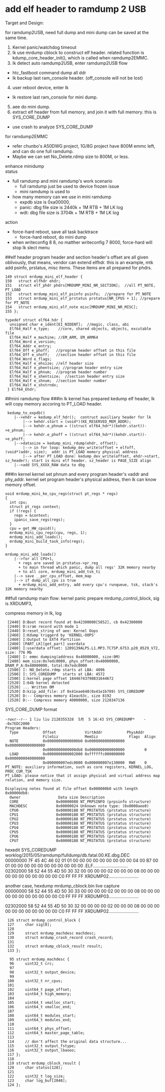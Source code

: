 add elf header to ramdump 2 USB
===
Target and Design:

for ramdump2USB, need full dump and mini dump can be saved at the same time. 

1. Kernel panic/watchdog timeout
2. lk use mrdump cblock to construct elf header. related function is kdump_core_header_init(), which is called when ramdump2EMMC.
3. lk detect auto ramdump2USB, enter ramdump2USB flow
  * htc_fastboot command dump all ddr
  * lk backup last ram_console header. (off_console will not be lost)
4. user reboot device, enter lk
  * lk restore last ram_console for mini dump. 
5. aee do mini dump.
6. extract elf header from full memory, and join it with full memory. this is SYS_CORE_DUMP
  * use crash to analyze SYS_CORE_DUMP

for ramdump2EMMC

* refer chunbo's A50DWG project, 1G/8G project have 800M emmc left, and can do one full ramdump. 
* Maybe we can set No_Delete.rdmp size to 800M, or less.

enhance minidump<br>
status
* full ramdump and mini ramdump's work scenario
  * full ramdump just be used to device frozen issue
  * mini ramdump is used to 
* how many memory can we use in mini ramdump
  * expdb size is 0xa00000, 
  * panic: dbg file size is 2440k + 1M RTB + 1M LK log
  * wdt:   dbg file size is 3704k + 1M RTB + 1M LK log

action<br>
* force-hard reboot, save all task backtrace
  * force-hard reboot, do mini dump
* when writeconfig 8 8, no matther writeconfig 7 8000, force-hard will stop lk slect menu

##elf header
program header and section header's offset are all given oblivously, that means, vendor can extend elfhdr. this is an example, mtk add psinfo, prstatus, misc items. These items are all prepared for phdrs.
```
149 struct mrdump_mini_elf_header {
150   struct elfhdr ehdr;
151   struct elf_phdr phdrs[MRDUMP_MINI_NR_SECTION];  //all PT_NOTE, PT_LOAD
152   struct mrdump_mini_elf_psinfo psinfo;  //prepare for PT_NOTE
153   struct mrdump_mini_elf_prstatus prstatus[NR_CPUS + 1]; //prepare for PT_NOTE
154   struct mrdump_mini_elf_note misc[MRDUMP_MINI_NR_MISC];
155 };
```

```
typedef struct elf64_hdr {
  unsigned char e_ident[EI_NIDENT];  //magic, class, abi
  Elf64_Half e_type;    //core, shared objects, objects, excutable file
  Elf64_Half e_machine; //EM_ARM, EM_ARM64
  Elf64_Word e_version;
  Elf64_Addr e_entry;
  Elf64_Off e_phoff;   //program header offset in this file
  Elf64_Off e_shoff;   //section header offset in this file
  Elf64_Word e_flags;
  Elf64_Half e_ehsize; //elf header size
  Elf64_Half e_phentsize; //program header entry size
  Elf64_Half e_phnum;  //program header number
  Elf64_Half e_shentsize;  //section header entry size
  Elf64_Half e_shnum;  //section header number
  Elf64_Half e_shstrndx; 
 } Elf64_Ehdr;
```

##mini ramdump flow
###in lk
kernel has prepared kedump elf header, lk will copy memory accoring to PT_LOAD header.
```
 kedump_to_expdb() 
    |-->ehdr = kedump_elf_hdr();  contruct auxiliary header for lk
        |--> kehdr.start = (void*)(KE_RESERVED_MEM_ADDR);  
        |--> kehdr.e_phnum = ((struct elf64_hdr*)(kehdr.start))->e_phnum;
        |--> kehdr.e_phoff = ((struct elf64_hdr*)(kehdr.start))->e_phoff;
    |-->datasize = kedump_mini_rdump(ehdr, offset);
        |--> in for loop: kedump_dev_write(offset + elfoff, (void*)addr, size);  addr is PT_LOAD memory physical address
	    |--> after PT_LOAD done: kedump_dev_write(offset, ehdr->start, sz_header); start is mini elf header. sz_header is PAGE_SIZE align
    |-->add SYS_XXXX_RAW data to dbg
```

###in kernel
kernel set phnum and every program header's vaddr and phy_addr. kernel set program header's physical address, then lk can know memory offset.
```
void mrdump_mini_ke_cpu_regs(struct pt_regs * regs)
{     
  int cpu;
  struct pt_regs context;
  if (!regs) {
    regs = &context;
    ipanic_save_regs(regs);
  }
  cpu = get_HW_cpuid();
  mrdump_mini_cpu_regs(cpu, regs, 1);
  mrdump_mini_add_loads();
  mrdump_mini_build_task_info(regs);
}     

mrdump_mini_add_loads()
    |-->for all CPU+1, 
      + regs are saved in prstatus->pr_reg
      + to main thread which panic, dump all regs' 32K memory nearby
      + to all core, mrdump_mini_add_tsk_ti
    |--> save __per_cpu_offset, mem_map
    |--> if dump_all_cpu is true
      + mrdump_mini_add_entry, add every cpu's runqueue, tsk, stack's 32K memory nearby
```

##full ramdump
main flow:
kernel panic
prepare mrdump_control_block, sig is XRDUMP3, 

compress memory in lk, log
```
 [2440] D:Boot record found at 0x42300000[5852], cb 0x42300000
 [2440] D:sram record with mode 1
 [2440] D:reset_string of aee: Kernel Oops
 [2460] I:Kdump triggerd by 'KERNEL-OOPS'
 [2460] I:Output to EXT4 Partition
 [2460] [PART_LK][get_part] userdata
 [2480] I:userdata offset: 1209139ALPS.L1.MP3.TC7SP.6753.p20_0529_V72, size: 776 Mb
 [2480] I: emmc dumping(address 0x40000000, size:0M)
 [2480] mem_size:0x7edc0000, phys_offset:0x40000000, DRAM_P_A:0x40000000, total:0x7edc0000
 [2500] I: NO_Delete.rdmp starts at LBA: 4096
 [2500] I: SYS_COREDUMP   starts at LBA: 4572
 [2500] I:kernel page offset 18446743798831644672
 [2520] I:64b kernel detected
 [2520] ... Written 0M
 [2520] D:kzip_add_file: zf 0x41eae648(0x41e1b789) SYS_COREDUMP
 [2520] D:-- Compress memory 41eac63c, size 8192
 [2520] D:-- Compress memory 40000000, size 2128347136
```

SYS_CORE_DUMP format
```
-rwxr--r-- 1 liu liu 2128355328  5月  5 16:43 SYS_COREDUMP*    --0x7EDC2000
Program Headers:
  Type           Offset             VirtAddr           PhysAddr
                 FileSiz            MemSiz              Flags  Align
  NOTE           0x00000000000000b0 0x0000000000000000 0x0000000000000000
                 0x0000000000000db8 0x0000000000000000         0
  LOAD           0x0000000000002000 0xffffffc000000000 0x0000000040000000
                 0x000000007edc0000 0x000000007e130000  RWE    0
PT_NOTE: auxiliary information, such as core registers, KERNEL_LOG, PROC_CUR_TSK
PT_LOAD: please notice that it assign physical and virtual address map relation, and memory size.

Displaying notes found at file offset 0x000000b0 with length 0x00000db8:
  Owner                 Data size Description
  CORE                 0x00000088 NT_PRPSINFO (prpsinfo structure)
  MACHDESC             0x00000024 Unknown note type: (0x0000aee0)
  CPU0                 0x00000188 NT_PRSTATUS (prstatus structure)
  CPU1                 0x00000188 NT_PRSTATUS (prstatus structure)
  CPU2                 0x00000188 NT_PRSTATUS (prstatus structure)
  CPU3                 0x00000188 NT_PRSTATUS (prstatus structure)
  CPU4                 0x00000188 NT_PRSTATUS (prstatus structure)
  CPU5                 0x00000188 NT_PRSTATUS (prstatus structure)
  CPU6                 0x00000188 NT_PRSTATUS (prstatus structure)
  CPU7                 0x00000188 NT_PRSTATUS (prstatus structure)
```

hexedit SYS_COREDUMP worklog/2015/05/ramdump/fulldump/db.fatal.00.KE.dbg.DEC<br>
00000000   7F 45 4C 46  02 01 01 00  00 00 00 00  00 00 00 00  04 00 B7 00  01 00 00 00  00 00 00 00  00 00 00 00  .ELF............................<br>
02302000   58 52 44 55  4D 50 30 32  00 00 00 00  02 00 00 00  08 00 00 00  00 00 00 00  00 00 00 00  C0 FF FF FF  XRDUMP02........................<br>

another case, hexdump mrdump_cblock.bin   live capture<br>
00000000   58 52 44 55  4D 50 30 33  00 00 00 00  02 00 00 00  08 00 00 00  00 00 00 00  00 00 00 00  C0 FF FF FF  XRDUMP03........................

02302000   58 52 44 55  4D 50 30 32  00 00 00 00  02 00 00 00  08 00 00 00  00 00 00 00  00 00 00 00  C0 FF FF FF  XRDUMP02........................<br>

```
 126 struct mrdump_control_block {
 127     char sig[8];
 128
 129     struct mrdump_machdesc machdesc;
 130     struct mrdump_crash_record crash_record;
 131
 132     struct mrdump_cblock_result result;
 133 };

  95 struct mrdump_machdesc {
  96     uint32_t crc;
  97 
  98     uint32_t output_device;
  99 
 100     uint32_t nr_cpus;
 101 
 102     uint64_t page_offset;
 103     uint64_t high_memory;
 104 
 105     uint64_t vmalloc_start;
 106     uint64_t vmalloc_end;
 107 
 108     uint64_t modules_start;
 109     uint64_t modules_end;           
 110    
 111     uint64_t phys_offset;           
 112     uint64_t master_page_table;     
 113 
 114     // don't affect the original data structure...
 115     uint32_t output_fstype;         
 116     uint32_t output_lbaooo;         
 117 };                                  
 118 
 119 struct mrdump_cblock_result {       
 120     char status[128];               
 121    
 122     uint32_t log_size;              
 123     char log_buf[2048];             
 124 }; 
```
